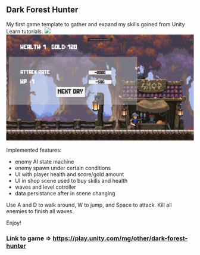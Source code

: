 ## Dark Forest Hunter

My first game template to gather and expand my skills gained from Unity Learn tutorials.
![](https://github.com/LukOls1/Dark_Forest_Hunter/blob/main/ReadmeFiles/GamePlayGif1.gif)
![](https://github.com/LukOls1/Dark_Forest_Hunter/blob/main/ReadmeFiles/GamePlayGif2.gif)

Implemented features:
  - enemy AI state machine
  - enemy spawn under certain conditions
  - UI with player health and score/gold amount
  - UI in shop scene used to buy skills and health
  - waves and level cotroller
  - data persistance after in scene changing

Use A and D to walk around, W to jump, and Space to attack.
Kill all enemies to finish all waves. 

Enjoy!

### Link to game => https://play.unity.com/mg/other/dark-forest-hunter

